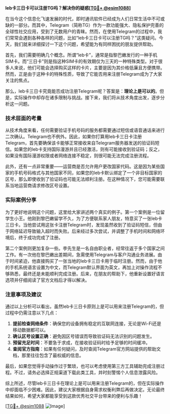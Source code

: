 **leb卡三日卡可以注册TG吗？解决你的疑惑[[TG💪+ @esim1088](https://t.me/s/esim1088)]**

在当今这个信息化飞速发展的时代，即时通讯软件已经成为人们日常生活中不可或缺的一部分。而其中，Telegram（简称TG）作为一款功能强大、隐私保护完善的全球性社交应用，受到了无数用户的青睐。然而，在使用Telegram的过程中，我们常常会遇到各种各样的问题，比如“leb卡三日卡可以注册TG吗？”这类疑问。今天，我们就来详细探讨一下这个问题，希望能为有同样困扰的朋友提供帮助。

首先，我们需要明确几个概念。所谓“leb卡”，通常是指黎巴嫩发行的一种手机SIM卡。而“三日卡”则是指这种SIM卡的有效期仅为三天的一种特殊类型。对于很多人来说，他们可能会选择购买这样的卡片，主要是因为其价格低廉且方便携带。然而，正是由于这种卡的特殊性质，导致了它能否用来注册Telegram成为了大家关注的焦点。

那么，leb卡三日卡究竟能否成功注册Telegram呢？答案是：**理论上是可以的**。但是，实际操作中却存在诸多限制与挑战。接下来，我们将从技术角度出发，逐步分析这一问题。

### 技术层面的考量

从技术角度来看，任何需要验证手机号码的服务都需要通过短信或语音通话来进行二次确认。Telegram也不例外。因此，如果你打算用leb卡三日卡注册Telegram，首先要确保该卡能够正常接收来自Telegram服务器发送的验证码短信。如果您的leb卡支持国际漫游并且已经激活，则有可能接收到验证码；反之，如果没有国际漫游权限或者网络连接不稳定，则很可能无法完成注册流程。

此外，还有一点非常重要——运营商是否允许用户更改国家代码。这是因为某些国家的手机号码格式与其他国家不同，如果您的leb卡默认绑定了一个非目标国家的区号，那么即使收到了验证码也可能无法顺利注册。在这种情况下，您可能需要联系当地运营商请求修改区号设置。

### 实际案例分享

为了更好地说明这个问题，这里给大家讲述两个真实的例子。第一个案例是一位留学生小王。他刚到黎巴嫩留学不久，为了方便联系家人朋友，特意买了一张leb卡三日卡。当他尝试用这张卡注册Telegram时，发现虽然收到了验证码短信，但由于网络延迟导致输入超时而失败。后来经过多次尝试，并调整了手机时间和网络环境后，终于成功完成了注册。

第二个案例则更加复杂一些。李先生是一名自由职业者，经常往返于多个国家之间工作。有一次他在黎巴嫩出差期间，急需使用Telegram与客户沟通业务进展。由于时间紧迫，他直接购买了一张当地的leb卡三日卡用于临时注册。然而，由于他的手机系统语言设置为中文，而Telegram默认界面为英文，再加上对操作流程不够熟悉，最终还是未能顺利完成注册。后来，在朋友的帮助下，他重新设置好语言选项并仔细阅读了官方文档后才得以解决。

### 注意事项及建议

通过以上分析可以看出，虽然leb卡三日卡原则上是可以用来注册Telegram的，但过程中仍需注意以下几点：

1. **提前检查网络条件**：确保您的设备拥有稳定的互联网连接，无论是Wi-Fi还是移动数据都可以。
2. **确认区号设置正确**：避免因区号错误而导致验证码无法识别的问题发生。
3. **预留充足时间**：不要急于求成，在接收验证码时给予足够的时间缓冲。
4. **查阅官方指南**：如果有任何疑问，及时查阅Telegram官方网站提供的帮助文档，那里往往包含了最权威的信息。

最后，如果您觉得手动操作过于繁琐，也可以考虑使用第三方工具辅助完成注册过程。不过，请务必选择正规渠道下载此类工具，并时刻警惕个人信息泄露风险。

综上所述，尽管leb卡三日卡在理论上是可以用来注册Telegram的，但在实际操作中却面临不少困难。因此，建议大家根据自身需求权衡利弊后再做决定。无论最终结果如何，希望大家都能享受到这款优秀社交平台带来的便利与乐趣！

[[TG💪+ @esim1088](https://t.me/s/esim1088) ![Image](https://i.postimg.cc/4NQfJmqS/Snipaste-2025-05-13-00-14-12.png)]